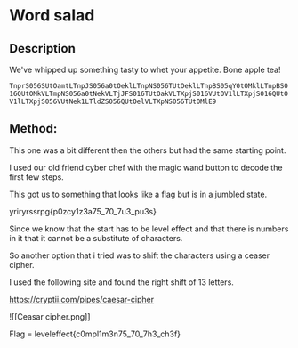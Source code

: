 # Word salad

## Description

We've whipped up something tasty to whet your appetite. Bone apple tea!

`TnprS056SUtOamtLTnpJS056a0tOeklLTnpNS056TUtOeklLTnpBS05qY0tOMklLTnpBS016QUtOMkVLTmpNS056a0tNekVLTjJFS016TUtOakVLTXpjS016VUtOV1lLTXpjS016QUtOV1lLTXpjS056VUtNek1LTldZS056QUtOelVLTXpNS056TUtOMlE9`

## Method:

This one was a bit different then the others but had the same starting point.

I used our old friend cyber chef with the magic wand button to decode the first few steps.

This got us to something that looks like a flag but is in a jumbled state.

yriryrssrpg{p0zcy1z3a75_70_7u3_pu3s}

Since we know that the start has to be level effect and that there is numbers in it that it cannot be a substitute of characters.

So another option that i tried was to shift the characters using a ceaser cipher.

I used the following site and found the right shift of 13 letters.

https://cryptii.com/pipes/caesar-cipher


![[Ceasar cipher.png]]

Flag = leveleffect{c0mpl1m3n75_70_7h3_ch3f}